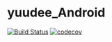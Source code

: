 # yuudee_Android

[![Build Status](https://travis-ci.org/xiaoyudi-China/yuudee_android.svg?branch=master)](https://travis-ci.org/xiaoyudi-China/yuudee_android)
[![codecov](https://codecov.io/gh/xiaoyudi-China/yuudee_android/branch/master/graph/badge.svg)](https://codecov.io/gh/xiaoyudi-China/yuudee_android)





